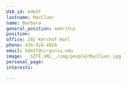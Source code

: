 ```yaml
---
UVA_id: bdm3f
lastname: MacCluer
name: Barbara
general_position: emeritus
position:
office: 202 Kerchof Hall
phone: 434-924-4924
email: bdm3f@virginia.edu
image: __SITE_URL__/img/people/MacCluer.jpg
personal_page:
interests:

---
```

